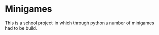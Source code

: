 # Minigames
This is a school project, in which through python a number of minigames had to be build.
